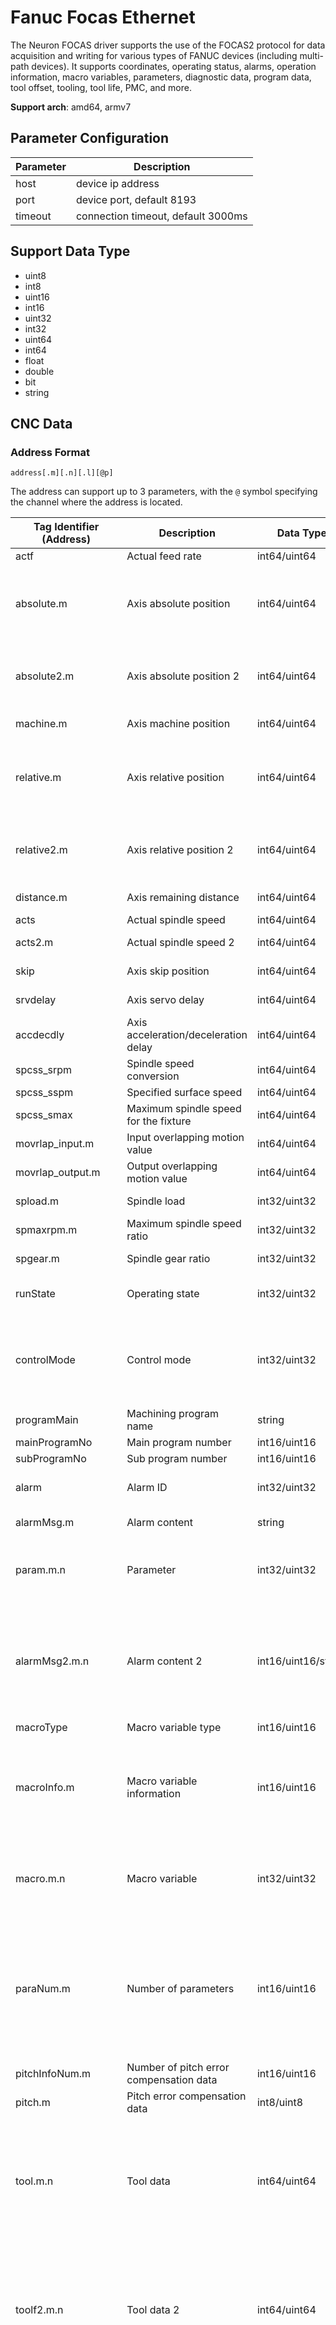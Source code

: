 # Fanuc Focas Ethernet

The Neuron FOCAS driver supports the use of the FOCAS2 protocol for data acquisition and writing for various types of FANUC devices (including multi-path devices). It supports coordinates, operating status, alarms, operation information, macro variables, parameters, diagnostic data, program data, tool offset, tooling, tool life, PMC, and more.

**Support arch**: amd64, armv7

## Parameter Configuration

| Parameter | Description                        |
| --------- | ---------------------------------- |
| host      | device ip address                  |
| port      | device port, default 8193          |
| timeout   | connection timeout, default 3000ms |

## Support Data Type

* uint8
* int8
* uint16
* int16
* uint32
* int32
* uint64
* int64
* float
* double
* bit
* string

## CNC Data

### Address Format
`address[.m][.n][.l][@p]`

The address can support up to 3 parameters, with the `@` symbol specifying the channel where the address is located.

| Tag Identifier (Address) | Description                                      | Data Type           | Parameters                                                                 | Remarks                                                                                                                                                                                                                        |
| ------------------------ | ------------------------------------------------ | ------------------- | -------------------------------------------------------------------------- | ------------------------------------------------------------------------------------------------------------------------------------------------------------------------------------------------------------------------------ |
| actf                     | Actual feed rate                                 | int64/uint64        | -                                                                          |                                                                                                                                                                                                                                |
| absolute.m               | Axis absolute position                           | int64/uint64        | Axis number                                                                | Includes tool offset, may not match the display on the CNC                                                                                                                                                                     |
| absolute2.m              | Axis absolute position 2                         | int64/uint64        | Axis number                                                                | Data is consistent with the CNC interface                                                                                                                                                                                      |
| machine.m                | Axis machine position                            | int64/uint64        | Axis number                                                                |                                                                                                                                                                                                                                |
| relative.m               | Axis relative position                           | int64/uint64        | Axis number                                                                | Includes tool offset, may not match the display on the CNC                                                                                                                                                                     |
| relative2.m              | Axis relative position 2                         | int64/uint64        | Axis number                                                                | Data is consistent with the CNC interface                                                                                                                                                                                      |
| distance.m               | Axis remaining distance                          | int64/uint64        | Axis number                                                                |                                                                                                                                                                                                                                |
| acts                     | Actual spindle speed                             | int64/uint64        | -                                                                          |                                                                                                                                                                                                                                |
| acts2.m                  | Actual spindle speed 2                           | int64/uint64        | Spindle number                                                             |                                                                                                                                                                                                                                |
| skip                     | Axis skip position                               | int64/uint64        | Axis number                                                                |                                                                                                                                                                                                                                |
| srvdelay                 | Axis servo delay                                 | int64/uint64        | Axis number                                                                |                                                                                                                                                                                                                                |
| accdecdly                | Axis acceleration/deceleration delay             | int64/uint64        | Axis number                                                                |                                                                                                                                                                                                                                |
| spcss_srpm               | Spindle speed conversion                         | int64/uint64        | -                                                                          |                                                                                                                                                                                                                                |
| spcss_sspm               | Specified surface speed                          | int64/uint64        | -                                                                          |                                                                                                                                                                                                                                |
| spcss_smax               | Maximum spindle speed for the fixture            | int64/uint64        | -                                                                          |                                                                                                                                                                                                                                |
| movrlap_input.m          | Input overlapping motion value                   | int64/uint64        | Axis number                                                                |                                                                                                                                                                                                                                |
| movrlap_output.m         | Output overlapping motion value                  | int64/uint64        | Axis number                                                                |                                                                                                                                                                                                                                |
| spload.m                 | Spindle load                                     | int32/uint32        | Spindle number                                                             |                                                                                                                                                                                                                                |
| spmaxrpm.m               | Maximum spindle speed ratio                      | int32/uint32        | Spindle number                                                             |                                                                                                                                                                                                                                |
| spgear.m                 | Spindle gear ratio                               | int32/uint32        | Spindle number                                                             |                                                                                                                                                                                                                                |
| runState                 | Operating state                                  | int32/uint32        | -                                                                          | 1: Fault 2: Running 3: Idle                                                                                                                                                                                                    |
| controlMode              | Control mode                                     | int32/uint32        | -                                                                          | 0: MID 1: AUTO 3: EDIT 5: JOB 8: INC feed 9: REFERENCE 10: ReMoTe                                                                                                                                                              |
| programMain              | Machining program name                           | string              | -                                                                          |                                                                                                                                                                                                                                |
| mainProgramNo            | Main program number                              | int16/uint16        | -                                                                          |                                                                                                                                                                                                                                |
| subProgramNo             | Sub program number                               | int16/uint16        | -                                                                          |                                                                                                                                                                                                                                |
| alarm                    | Alarm ID                                         | int32/uint32        | -                                                                          | 0: WS 1: PW 2: IO 3: PS                                                                                                                                                                                                        |
| alarmMsg.m               | Alarm content                                    | string              | m as number                                                                | Range is 1-16                                                                                                                                                                                                                  |
| param.m.n                | Parameter                                        | int32/uint32        | m as parameter ID, n as axis number                                        | If not axis-related, set to 0                                                                                                                                                                                                  |
| alarmMsg2.m.n            | Alarm content 2                                  | int16/uint16/string | m as number, n as value parameter                                          | m range is 1-16, n=0 for alarm type, n=1 for alarm number, n=2 for alarm content                                                                                                                                               |
| macroType                | Macro variable type                              | int16/uint16        | -                                                                          |                                                                                                                                                                                                                                |
| macroInfo.m              | Macro variable information                       | int16/uint16        | n as value parameter                                                       | n=0 for number of local variables, n=1 for public variable indicator                                                                                                                                                           |
| macro.m.n                | Macro variable                                   | int32/uint32        | m as variable ID, n as value parameter                                     | n=0 for macro variable value, n=1 for decimal places                                                                                                                                                                           |
| paraNum.m                | Number of parameters                             | int16/uint16        | n as value parameter                                                       | n=0 for minimum number of parameters, n=1 for maximum number, n=3 for total number of parameters                                                                                                                               |
| pitchInfoNum.m           | Number of pitch error compensation data          | int16/uint16        | -                                                                          |                                                                                                                                                                                                                                |
| pitch.m                  | Pitch error compensation data                    | int8/uint8          | m as number                                                                |                                                                                                                                                                                                                                |
| tool.m.n                 | Tool data                                        | int64/uint64        | m as tool number, n as value variable                                      | m starts from 1, n=0 for tool number, n=1 for usage count, n=2 for tool life, n=3 for rest life                                                                                                                                |
| toolf2.m.n               | Tool data 2                                      | int64/uint64        | m as tool number, n as value variable                                      | m starts from 1, n=0 for tool number, n=1 for usage count, n=2 for tool life, n=3 for rest life                                                                                                                                |
| toolOffset.m.n           | Tool offset data                                 | int32/uint32        | m as tool number, n as tool offset type                                    | m starts from 1, n is related to the specific system model, e.g., for 0i-D, n=0 for radius wear, n=1 for radius shape, n=2 for length wear, n=3 for length shape                                                               |
| toolOffsetRange.m.n.l    | Tool offset data setting range                   | int32/uint32        | m as tool number, n as tool offset type, l as value type                   | m starts from 1, n is related to the specific system model, e.g., for 0i-D, n=0 for radius wear, n=1 for radius shape, n=2 for length wear, n=3 for length shape, l=0 for minimum value, l=1 for maximum value, l=2 for status |
| toolOffsetInfo.m         | Tool offset information                          | int16/uint16        | m as tool offset type                                                      | m=0 for memory type, m=1 for the number of available tool offsets, n=2 for tool offset types                                                                                                                                   |
| wkcdsfms.m               | Workpiece coordinate offset measurement value    | int32/uint32        | Axis number                                                                | Not supported in M series                                                                                                                                                                                                      |
| wkcdshft.m               | Workpiece coordinate offset value                | int32/uint32        | Axis number                                                                | Not supported in M series                                                                                                                                                                                                      |
| wksftRange.m             | Workpiece coordinate offset value range          | int32/uint32        | n as value parameter                                                       | m=0 for minimum value, m=1 for maximum value, m=2 for type, Not supported in M series                                                                                                                                          |
| zofs                     | Workpiece zero offset value                      | int32/uint32        | -                                                                          |                                                                                                                                                                                                                                |
| zofsInfoNum              | Number of workpiece zero offset values           | int32/uint32        | -                                                                          |                                                                                                                                                                                                                                |
| zofsRange.m.n.l          | Workpiece zero offset setting range              | int32/uint32        | m as workpiece coordinate offset number, n as axis number, l as value type | l=0 for minimum value, l=1 for maximum value, l=2 for status                                                                                                                                                                   |
| blkCount                 | Block counter                                    | int32/uint32        | -                                                                          | -                                                                                                                                                                                                                              |
| execProg                 | Currently truly executed program segment         | string              | -                                                                          |                                                                                                                                                                                                                                |
| mdiPntr                  | MDI execution information                        | int32/uint32        | -                                                                          | Readable only when the device is in MDI mode                                                                                                                                                                                   |
| programMainFile          | Main program file information                    | string              | -                                                                          |                                                                                                                                                                                                                                |
| pdfCurDir                | Current program directory                        | string              | -                                                                          |                                                                                                                                                                                                                                |
| pdfDrive.m               | Program device information                       | string              | m as device number                                                         | m starts from 1                                                                                                                                                                                                                |
| progInfo.m               | Program management information                   | int32/uint32        | m as value parameter                                                       | m=0 for number of registered programs, m=1 for number of available programs, m=2 for used memory character count, m=3 for unused memory character count                                                                        |
| seqNum                   | Program sequence number                          | int32/uint32        | -                                                                          |                                                                                                                                                                                                                                |
| exaxisName.m.n           | Control axis and spindle name                    | string              | m as axis type, n as number                                                | m=0 for control axis, m=1 for spindle, n starts from 1                                                                                                                                                                         |
| axisName.m               | Control axis name                                | int8/uint8          | m as number                                                                | m starts from 1                                                                                                                                                                                                                |
| hndintrpt.m.n            | Handwheel interrupt value                        | int32/uint32        | m as type, n as number                                                     | m=0 for input, m=1 for output, n starts from 1                                                                                                                                                                                 |
| spdlName.m               | Spindle name                                     | int8/uint8          | m as number                                                                | m starts from 1                                                                                                                                                                                                                |
| spmeter.m.n              | Spindle load percentage                          | int32/uint32        | m as type, n as number                                                     | m=0 for spindle load, m=1 for spindle motor load, n starts from 1                                                                                                                                                              |
| spmeter.m                | Servo load percentage                            | int32/uint32        | m as number                                                                | m starts from 1                                                                                                                                                                                                                |
| almhisno                 | Number of historical alarms                      | int16/uint16        | -                                                                          |                                                                                                                                                                                                                                |
| almhistry.m.n            | Historical alarm content                         | int16/uint16/string | m as number, n as value parameter                                          | m starts from 1, n=0 for alarm type, n=1 for alarm number, n=2 for alarm content                                                                                                                                               |
| omhisno                  | Number of historical extra operation information | int16/uint16        | -                                                                          |                                                                                                                                                                                                                                |
| omhistry.m.n             | Historical extra operation information content   | int16/uint16/string | m as number, n as value parameter                                          | m starts from 1, n=0 for display flag, n=1 for operation information number, n=2 for operation information content                                                                                                             |
| ophisno                  | Number of historical operation information       | int16/uint16        | -                                                                          |                                                                                                                                                                                                                                |
| ophistry.m.n             | Historical operation information content         | int16/uint16        | m as number, n as value parameter                                          | m starts from 1                                                                                                                                                                                                                |
| timer.m.n                | Date and time                                    | int16/uint16        | m as type, n as value parameter                                            | m=0 for date, n=0 for year, n=1 for month, n=2 for day; m=1 for time, n=0 for hour, n=1 for minute, n=2 for second                                                                                                             |
| diagdata.m.n             | Diagnostic data                                  | int32/uint32        | m as diagnostic number, n as value parameter                               | n=0 for diagnostic value, n=1 for decimal point                                                                                                                                                                                |
| opmsg.m.n                | Current operation information                    | int16/uint16/string | m as number, n as value parameter                                          | m starts from 1, n=0 for type, n=1 for number, n=2 for content                                                                                                                                                                 |
| tlGrpinfo.m.n            | Tool life management information                 | int32/uint32        | m as tool group number, n as value parameter                               | m starts from 1, n=0 for tool quantity, n=1 for remaining tool quantity, n=2 for tool life, n=3 for tool usage life, n=6 for tool warning life                                                                                 |

::: tip
The number of axes starts from 1 and increases according to the actual number of axes.
To use the tool life management function, the corresponding parameters on the device must be enabled. 
If the parameter address does not set `@p`, it defaults to path 1.
:::


*CNC address example*

| address         | description                                  |
| --------------- | -------------------------------------------- |
| actf            | read actual feed rate                        |
| absolute.1      | read absolute position of no.1 axis          |
| absolute.1@2    | read absolute position of no.1 axis by path2 |
| machine.3       | read machine position of no.3 axis           |
| spload.1        | read load information of no.1 spindle        |
| spmaxrpm.3      | read maximum r.p.m ratio  of no.3 spindle    |
| param.6712.0    | parts total                                  |
| param.6711.0    | parts count                                  |
| param.6750.0    | power on time                                |
| param.6753.0    | cutting on time                              |
| macro.3142.0    | Value of macro variable #3142                |
| tool.1.0        | Tool number 1                                |
| tool.1.1        | Usage count of tool number 1                 |
| tool.1.2        | Total life of tool number 1                  |
| tool.1.3        | Warning life of tool number 1                |
| diagdata.1333.3 | Data of diagnostic number 1333               |
| tlGrpinfo.1.1   | Remaining tool life of tool life group 1     |
| toolOffset.1.2  | Length wear of tool number 1                 |

## PMC Data

Address Format
`AREA ADDRESS[.BIT][.LEN][@p]`



| tag address | description                     | data type | access     |
| ----------- | ------------------------------- | --------- | ---------- |
| A           | message demand                  | all       | read/write |
| C           | counter                         | all       | read/write |
| D           | data table                      | all       | read/write |
| E           | extended relay                  | all       | read/write |
| F           | signal to CNC -> PMC            | all       | read       |
| G           | signal to PMC -> CNC            | all       | read/write |
| K           | keep relay                      | all       | read/write |
| M           | input signal from other device  | all       | read/write |
| N           | output signal from other device | all       | read/write |
| R           | internal relay                  | all       | read/write |
| T           | changeable timer                | all       | read/write |
| X           | signal to machine -> PMC        | all       | read       |
| Y           | signal to PMC -> machine        | all       | read/write |

*PMC address example*

| address | data type                                                      | descrption                                                               |
| ------- | -------------------------------------------------------------- | ------------------------------------------------------------------------ |
| A0      | uint8/int8/uint16/int16/uint32/int32/int64/uint64/float/double | PMC **message demand**，address 0                                        |
| A0.1    | bit                                                            | PMC **message demand** ，no.1 bit of address 0                           |
| A0.0    | bit                                                            | PMC **message demand** ，no.0 bit of address 0                           |
| A0.2    | string                                                         | PMC **message demand** ，address 0 starts with a string of length 2      |
| D0.2    | string                                                         | PMC **data table** ，address 0 starts with a string of length 2          |
| D0.7    | bit                                                            | PMC **data table** ，no.7 bit of address 0                               |
| G12     | uint8                                                          | PMC **signal to PMC -> CNC** ，address 12, 255-(G12)，feedrate overriden |
| G30     | uint16                                                         | PMC **signal to PMC -> CNC** ，address 30, spindle overriden             |